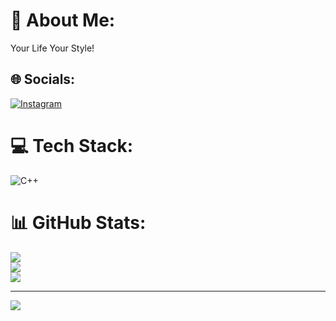 # 💫 About Me:
Your Life Your Style!


## 🌐 Socials:
[![Instagram](https://img.shields.io/badge/Instagram-%23E4405F.svg?logo=Instagram&logoColor=white)](https://instagram.com/jazz.tar.gz) 

# 💻 Tech Stack:
![C++](https://img.shields.io/badge/c++-%2300599C.svg?style=for-the-badge&logo=c%2B%2B&logoColor=white)
# 📊 GitHub Stats:
![](https://github-readme-stats.vercel.app/api?username=denizdemxp99&theme=dark&hide_border=false&include_all_commits=false&count_private=false)<br/>
![](https://github-readme-streak-stats.herokuapp.com/?user=denizdemxp99&theme=dark&hide_border=false)<br/>
![](https://github-readme-stats.vercel.app/api/top-langs/?username=denizdemxp99&theme=dark&hide_border=false&include_all_commits=false&count_private=false&layout=compact)

---
[![](https://visitcount.itsvg.in/api?id=denizdemxp99&icon=0&color=0)](https://visitcount.itsvg.in)

<!-- Proudly created with GPRM ( https://gprm.itsvg.in ) -->
